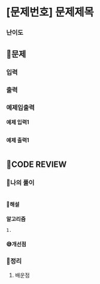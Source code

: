 # [문제번호] 문제제목

### **난이도**

## **📝문제**

### **입력**

### **출력**

### **예제입출력**

**예제 입력1**

```
```

**예제 출력1**

```
```


## **🧐CODE REVIEW**

### **🧾나의 풀이**

```python
```


#### **📝해설**

**알고리즘**
```
1.
```

#### **😅개선점**





### **🔖정리**

1. 배운점

